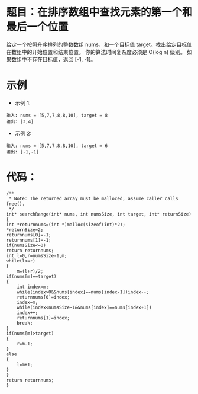 # 题目：在排序数组中查找元素的第一个和最后一个位置
给定一个按照升序排列的整数数组 nums，和一个目标值 target。找出给定目标值在数组中的开始位置和结束位置。
你的算法时间复杂度必须是 O(log n) 级别。
如果数组中不存在目标值，返回 [-1, -1]。

# 示例
+ 示例 1:
```
输入: nums = [5,7,7,8,8,10], target = 8
输出: [3,4]
```
+ 示例 2:
```
输入: nums = [5,7,7,8,8,10], target = 6
输出: [-1,-1]
```
# 代码：
```
/**
 * Note: The returned array must be malloced, assume caller calls free().
 */
int* searchRange(int* nums, int numsSize, int target, int* returnSize){
int *returnnums=(int *)malloc(sizeof(int)*2);
*returnSize=2;
returnnums[0]=-1;
returnnums[1]=-1;
if(numsSize<=0)
return returnnums;
int l=0,r=numsSize-1,m;
while(l<=r)
{
    m=(l+r)/2;
if(nums[m]==target)
{
    int index=m;
    while(index>0&&nums[index]==nums[index-1])index--;
    returnnums[0]=index;
    index=m;
    while(index<numsSize-1&&nums[index]==nums[index+1])
    index++;
    returnnums[1]=index;
    break;
}
if(nums[m]>target)
{
    r=m-1;
}
else
{
    l=m+1;
}
}
return returnnums;
}
```
